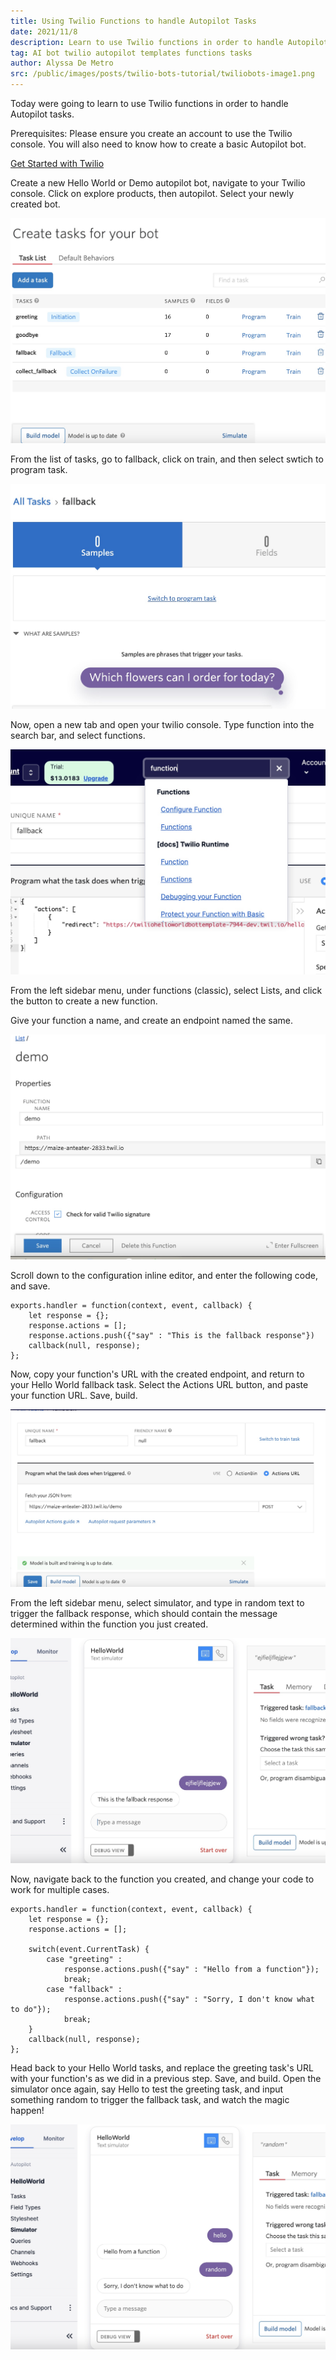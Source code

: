 ```yaml
---
title: Using Twilio Functions to handle Autopilot Tasks
date: 2021/11/8
description: Learn to use Twilio functions in order to handle Autopilot tasks.
tag: AI bot twilio autopilot templates functions tasks
author: Alyssa De Metro
src: /public/images/posts/twilio-bots-tutorial/twiliobots-image1.png
---
```


Today were going to learn to use Twilio functions in order to handle Autopilot tasks.

Prerequisites: Please ensure you create an account to use the Twilio console. You will also need to know how to create a basic Autopilot bot.

[Get Started with Twilio](https://www.twilio.com/try-twilio)

Create a new Hello World or Demo autopilot bot, navigate to your Twilio console. Click on explore products, then autopilot. Select your newly created bot.

![](/public/images/posts/twilio-autopilot-tasks-tutorial/twilioautopilot-image2.jpeg) 

From the list of tasks, go to fallback, click on train, and then select swtich to program task.

![](/public/images/posts/twilio-autopilot-tasks-tutorial/twilioautopilot-image3.jpeg) 

Now, open a new tab and open your twilio console. Type function into the search bar, and select functions.

![](/public/images/posts/twilio-autopilot-tasks-tutorial/twilioautopilot-image4.jpeg) 

From the left sidebar menu, under functions (classic), select Lists, and click the button to create a new function.

Give your function a name, and create an endpoint named the same.

![](/public/images/posts/twilio-autopilot-tasks-tutorial/twilioautopilot-image5.jpeg) 

Scroll down to the configuration inline editor, and enter the following code, and save.

```
exports.handler = function(context, event, callback) {
	let response = {};
	response.actions = [];
	response.actions.push({"say" : "This is the fallback response"})
	callback(null, response);
};
```

Now, copy your function's URL with the created endpoint, and return to your Hello World fallback task. Select the Actions URL button, and paste your function URL. Save, build.

![](/public/images/posts/twilio-autopilot-tasks-tutorial/twilioautopilot-image6.jpeg) 


From the left sidebar menu, select simulator, and type in random text to trigger the fallback response, which should contain the message determined within the function you just created.

![](/public/images/posts/twilio-autopilot-tasks-tutorial/twilioautopilot-image7.jpeg) 

Now, navigate back to the function you created, and change your code to work for multiple cases.

```
exports.handler = function(context, event, callback) {
	let response = {};
	response.actions = [];
	
	switch(event.CurrentTask) {
	    case "greeting" :
	        response.actions.push({"say" : "Hello from a function"});
	        break;
	    case "fallback" :
	        response.actions.push({"say" : "Sorry, I don't know what to do"});
	        break;
	}
	callback(null, response);
};
```

Head back to your Hello World tasks, and replace the greeting task's URL with your function's as we did in a previous step. Save, and build. Open the simulator once again, say Hello to test the greeting task, and input something random to trigger the fallback task, and watch the magic happen!

![](/public/images/posts/twilio-autopilot-tasks-tutorial/twilioautopilot-image8.jpeg) 
